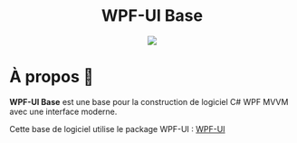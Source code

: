 <h1 align="center">WPF-UI Base</h1>

<p align="center">
  <kbd><img src="https://github.com/user-attachments/assets/15129cc5-c45e-41ab-9af4-7051dc8a14e2"></kbd>
</p>


# À propos 📖
**WPF-UI Base** est une base pour la construction de logiciel C# WPF MVVM avec une interface moderne.

Cette base de logiciel utilise le package WPF-UI : [WPF-UI](https://www.nuget.org/packages/wpf-ui/)
